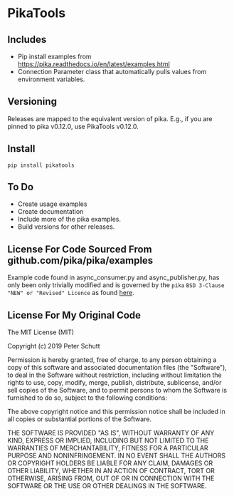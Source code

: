 # PikaTools

## Includes

* Pip install examples from https://pika.readthedocs.io/en/latest/examples.html
* Connection Parameter class that automatically pulls values from environment variables.

## Versioning

Releases are mapped to the equivalent version of pika. E.g., if you are pinned to
pika v0.12.0, use PikaTools v0.12.0.

## Install

`pip install pikatools`

## To Do
* Create usage examples
* Create documentation
* Include more of the pika examples.
* Build versions for other releases.

## License For Code Sourced From github.com/pika/pika/examples

Example code found in async_consumer.py and async_publisher.py, has only been only trivially modified and is governed by the `pika` `BSD 3-Clause "NEW" or "Revised" Licence` as found [here](https://github.com/pika/pika/blob/master/LICENSE).

## License For My Original Code

The MIT License (MIT)

Copyright (c) 2019 Peter Schutt

Permission is hereby granted, free of charge, to any person obtaining a copy of this software and associated documentation files (the "Software"), to deal in the Software without restriction, including without limitation the rights to use, copy, modify, merge, publish, distribute, sublicense, and/or sell copies of the Software, and to permit persons to whom the Software is furnished to do so, subject to the following conditions:

The above copyright notice and this permission notice shall be included in all copies or substantial portions of the Software.

THE SOFTWARE IS PROVIDED "AS IS", WITHOUT WARRANTY OF ANY KIND, EXPRESS OR IMPLIED, INCLUDING BUT NOT LIMITED TO THE WARRANTIES OF MERCHANTABILITY, FITNESS FOR A PARTICULAR PURPOSE AND NONINFRINGEMENT. IN NO EVENT SHALL THE AUTHORS OR COPYRIGHT HOLDERS BE LIABLE FOR ANY CLAIM, DAMAGES OR OTHER LIABILITY, WHETHER IN AN ACTION OF CONTRACT, TORT OR OTHERWISE, ARISING FROM, OUT OF OR IN CONNECTION WITH THE SOFTWARE OR THE USE OR OTHER DEALINGS IN THE SOFTWARE.
